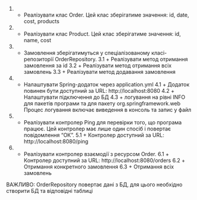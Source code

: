 1. + Реалізувати клас Order. Цей клас зберігатиме значення: id, date, cost, products
2. + Реалізувати клас Product. Цей клас зберігатиме значення: id, name, cost

3. + Замовлення зберігатимуться у спеціалізованому класі-репозиторії OrderRepository.
3.1 + Реалізувати метод отримання замовлення за id
3.2 + Реалізувати метод отримання всіх замовлень
3.3 + Реалізувати метод додавання замовлення

4. + Налаштувати Spring-додаток через application.yml
4.1 + Додаток повинен бути доступний за URL: http://localhost:8080
4.2 + Налаштувати підключення до БД
4.3 + логування на рівні INFO для пакетів програми та для пакету org.springframework.web
Процес логування включає виведення в консоль та запис у файл

5. + Реалізувати контролер Ping для перевірки того, що програма працює. Цей контролер має лише один спосіб і повертає повідомлення “ОК”.
5.1 + Контролер доступний за URL: http://localhost:8080/ping

6. + Реалізувати контролер взаємодії з ресурсом Order.
6.1 + Контролер доступний за URL: http://localhost:8080/orders
6.2 + Отримання конкретного замовлення
6.3 + Отримання всіх замовлень

ВАЖЛИВО: OrderRepository повертає дані з БД, для цього необхідно створити БД та відповідні таблиці
